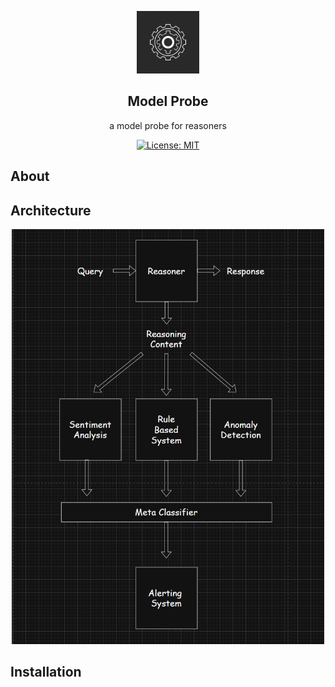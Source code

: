 <p align="center">
  <img src="./model_probe_logo.jpg" alt="logo" width="100">
</p>


<div align="center">

  <b>Model Probe</b>
----------------------
  a model probe for reasoners

</div>

<p align="center">
  <a href="https://opensource.org/license/0bsd">
    <img src="https://img.shields.io/badge/License-MIT-yellow.svg" alt="License: MIT">
  </a>
</p>

## About

## Architecture

<p align="center">
  <img src="./high_level_diagram.png" alt="image" width="500">
</p>

## Installation
